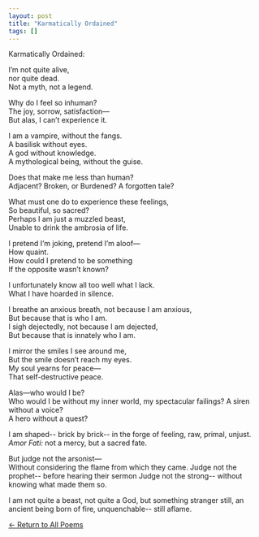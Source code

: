 ```yaml
---
layout: post
title: "Karmatically Ordained"
tags: []
---
```


Karmatically Ordained:

I’m not quite alive,  
nor quite dead.  
Not a myth, not a legend.

Why do I feel so inhuman?  
The joy, sorrow, satisfaction—  
But alas, I can’t experience it.

I am a vampire, without the fangs.  
A basilisk without eyes.  
A god without knowledge.  
A mythological being, without the guise.

Does that make me less than human?  
Adjacent?
Broken, or Burdened?
A forgotten tale?

What must one do to experience these feelings,  
So beautiful, so sacred?  
Perhaps I am just a muzzled beast,  
Unable to drink the ambrosia of life.

I pretend I’m joking, pretend I’m aloof—  
How quaint.  
How could I pretend to be something  
If the opposite wasn’t known?

I unfortunately know all too well what I lack.  
What I have hoarded in silence.

I breathe an anxious breath, 
not because I am anxious,  
But because that is who I am.  
I sigh dejectedly, 
not because I am dejected,  
But because that is innately who I am.

I mirror the smiles I see around me,  
But the smile doesn’t reach my eyes.  
My soul yearns for peace—  
That self-destructive peace.

Alas—who would I be?  
Who would I be without my inner world,
my spectacular failings?
A siren without a voice?  
A hero without a quest?

I am shaped--
brick by brick--
in the forge of feeling,
raw, primal, unjust.
*Amor Fati:*
not a mercy,
but a sacred fate.

But judge not the arsonist—  
Without considering
the flame from which they came.
Judge not the prophet--
before hearing their sermon
Judge not the strong--
without knowing what made them so. 

I am not quite a beast, 
not quite a God, 
but something stranger still, 
an ancient being born of fire,
unquenchable--
still aflame.


<p><a href="{{ site.baseurl }}/">← Return to All Poems</a></p>